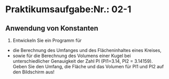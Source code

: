 # Praktikumsaufgabe:Nr.: 02-1
## Anwendung von Konstanten
1. Entwickeln Sie ein Programm für
  * die Berechnung des Umfanges und des Flächeninhaltes eines Kreises,
  * sowie für die Berechnung des Volumens einer Kugel
bei unterschiedlicher Genauigkeit der Zahl PI (PI1=3.14, PI2 = 3.14159).
Geben Sie den Umfang, die Fläche und das Volumen für PI1 und PI2 auf den Bildschirm aus!
